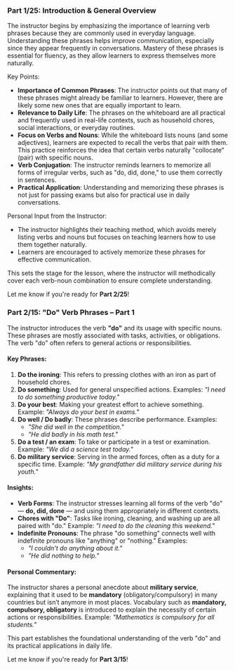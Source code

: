 ### Part 1/25: **Introduction & General Overview**

The instructor begins by emphasizing the importance of learning verb phrases because they are commonly used in everyday language. Understanding these phrases helps improve communication, especially since they appear frequently in conversations. Mastery of these phrases is essential for fluency, as they allow learners to express themselves more naturally.

Key Points:

- **Importance of Common Phrases**: The instructor points out that many of these phrases might already be familiar to learners. However, there are likely some new ones that are equally important to learn.
- **Relevance to Daily Life**: The phrases on the whiteboard are all practical and frequently used in real-life contexts, such as household chores, social interactions, or everyday routines.
- **Focus on Verbs and Nouns**: While the whiteboard lists nouns (and some adjectives), learners are expected to recall the verbs that pair with them. This practice reinforces the idea that certain verbs naturally "collocate" (pair) with specific nouns.
- **Verb Conjugation**: The instructor reminds learners to memorize all forms of irregular verbs, such as "do, did, done," to use them correctly in sentences.
- **Practical Application**: Understanding and memorizing these phrases is not just for passing exams but also for practical use in daily conversations.

Personal Input from the Instructor:

- The instructor highlights their teaching method, which avoids merely listing verbs and nouns but focuses on teaching learners how to use them together naturally.
- Learners are encouraged to actively memorize these phrases for effective communication.

This sets the stage for the lesson, where the instructor will methodically cover each verb-noun combination to ensure complete understanding.

Let me know if you're ready for **Part 2/25**!

### Part 2/15: **"Do" Verb Phrases – Part 1**

The instructor introduces the verb **"do"** and its usage with specific nouns. These phrases are mostly associated with tasks, activities, or obligations. The verb "do" often refers to general actions or responsibilities.

#### Key Phrases:

1. **Do the ironing**: This refers to pressing clothes with an iron as part of household chores.
2. **Do something**: Used for general unspecified actions. Examples: _"I need to do something productive today."_
3. **Do your best**: Making your greatest effort to achieve something. Example: _"Always do your best in exams."_
4. **Do well / Do badly**: These phrases describe performance. Examples:
    - _"She did well in the competition."_
    - _"He did badly in his math test."_
5. **Do a test / an exam**: To take or participate in a test or examination. Example: _"We did a science test today."_
6. **Do military service**: Serving in the armed forces, often as a duty for a specific time. Example: _"My grandfather did military service during his youth."_

#### Insights:

- **Verb Forms**: The instructor stresses learning all forms of the verb "do" — **do, did, done** — and using them appropriately in different contexts.
- **Chores with "Do"**: Tasks like ironing, cleaning, and washing up are all paired with "do." Example: _"I need to do the cleaning this weekend."_
- **Indefinite Pronouns**: The phrase "do something" connects well with indefinite pronouns like "anything" or "nothing." Examples:
    - _"I couldn't do anything about it."_
    - _"He did nothing to help."_

#### Personal Commentary:

The instructor shares a personal anecdote about **military service**, explaining that it used to be **mandatory** (obligatory/compulsory) in many countries but isn’t anymore in most places. Vocabulary such as **mandatory, compulsory, obligatory** is introduced to explain the necessity of certain actions or responsibilities. Example: _"Mathematics is compulsory for all students."_

This part establishes the foundational understanding of the verb "do" and its practical applications in daily life.

Let me know if you're ready for **Part 3/15**!